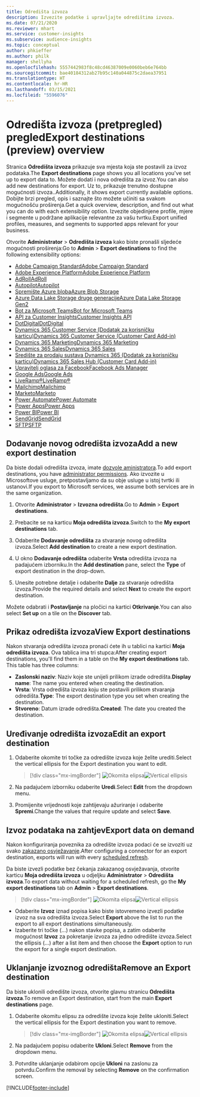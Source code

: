 ```yaml
---
title: Odredišta izvoza
description: Izvezite podatke i upravljajte odredištima izvoza.
ms.date: 07/21/2020
ms.reviewer: mhart
ms.service: customer-insights
ms.subservice: audience-insights
ms.topic: conceptual
author: phkieffer
ms.author: philk
manager: shellyha
ms.openlocfilehash: 5557442983f8c48cd46387009e0060beb6e764bb
ms.sourcegitcommit: bae40184312ab27b95c140a044875c2daea37951
ms.translationtype: HT
ms.contentlocale: hr-HR
ms.lasthandoff: 03/15/2021
ms.locfileid: "5596076"
---
```

# <a name="export-destinations-preview-overview"></a><span data-ttu-id="50c61-103">Odredišta izvoza (pretpregled) pregled</span><span class="sxs-lookup"><span data-stu-id="50c61-103">Export destinations (preview) overview</span></span>

<span data-ttu-id="50c61-104">Stranica **Odredišta izvoza** prikazuje sva mjesta koja ste postavili za izvoz podataka.</span><span class="sxs-lookup"><span data-stu-id="50c61-104">The **Export destinations** page shows you all locations you've set up to export data to.</span></span> <span data-ttu-id="50c61-105">Možete dodati i nova odredišta za izvoz.</span><span class="sxs-lookup"><span data-stu-id="50c61-105">You can also add new destinations for export.</span></span> <span data-ttu-id="50c61-106">Uz to, prikazuje trenutno dostupne mogućnosti izvoza..</span><span class="sxs-lookup"><span data-stu-id="50c61-106">Additionally, it shows export currently available options.</span></span> <span data-ttu-id="50c61-107">Dobijte brzi pregled, opis i saznajte što možete učiniti sa svakom mogućnošću proširenja.</span><span class="sxs-lookup"><span data-stu-id="50c61-107">Get a quick overview, description, and find out what you can do with each extensibility option.</span></span> <span data-ttu-id="50c61-108">Izvezite objedinjene profile, mjere i segmente u podržane aplikacije relevantne za vašu tvrtku.</span><span class="sxs-lookup"><span data-stu-id="50c61-108">Export unified profiles, measures, and segments to supported apps relevant for your business.</span></span>

<span data-ttu-id="50c61-109">Otvorite **Administrator** > **Odredišta izvoza** kako biste pronašli sljedeće mogućnosti proširenja:</span><span class="sxs-lookup"><span data-stu-id="50c61-109">Go to **Admin** > **Export destinations** to find the following extensibility options:</span></span>

- [<span data-ttu-id="50c61-110">Adobe Campaign Standard</span><span class="sxs-lookup"><span data-stu-id="50c61-110">Adobe Campaign Standard</span></span>](export-adobe-campaign-standard.md)
- [<span data-ttu-id="50c61-111">Adobe Experience Platform</span><span class="sxs-lookup"><span data-stu-id="50c61-111">Adobe Experience Platform</span></span>](export-adobe-experience-platform.md)
- [<span data-ttu-id="50c61-112">AdRoll</span><span class="sxs-lookup"><span data-stu-id="50c61-112">AdRoll</span></span>](export-adroll.md)
- [<span data-ttu-id="50c61-113">Autopilot</span><span class="sxs-lookup"><span data-stu-id="50c61-113">Autopilot</span></span>](export-autopilot.md)
- [<span data-ttu-id="50c61-114">Spremište Azure bloba</span><span class="sxs-lookup"><span data-stu-id="50c61-114">Azure Blob Storage</span></span>](export-azure-blob-storage.md)
- [<span data-ttu-id="50c61-115">Azure Data Lake Storage druge generacije</span><span class="sxs-lookup"><span data-stu-id="50c61-115">Azure Data Lake Storage Gen2</span></span>](export-azure-data-lake-storage-gen2.md)
- [<span data-ttu-id="50c61-116">Bot za Microsoft Teams</span><span class="sxs-lookup"><span data-stu-id="50c61-116">Bot for Microsoft Teams</span></span>](export-teams-bot.md)
- [<span data-ttu-id="50c61-117">API za Customer Insights</span><span class="sxs-lookup"><span data-stu-id="50c61-117">Customer Insights API</span></span>](apis.md)
- [<span data-ttu-id="50c61-118">DotDigital</span><span class="sxs-lookup"><span data-stu-id="50c61-118">DotDigital</span></span>](export-dotdigital.md)
- [<span data-ttu-id="50c61-119">Dynamics 365 Customer Service (Dodatak za korisničku karticu)</span><span class="sxs-lookup"><span data-stu-id="50c61-119">Dynamics 365 Customer Service (Customer Card Add-in)</span></span>](customer-card-add-in.md)
- [<span data-ttu-id="50c61-120">Dynamics 365 Marketing</span><span class="sxs-lookup"><span data-stu-id="50c61-120">Dynamics 365 Marketing</span></span>](export-dynamics365-marketing.md)
- [<span data-ttu-id="50c61-121">Dynamics 365 Sales</span><span class="sxs-lookup"><span data-stu-id="50c61-121">Dynamics 365 Sales</span></span>](export-dynamics365-sales.md)
- [<span data-ttu-id="50c61-122">Središte za prodaju sustava Dynamics 365 (Dodatak za korisničku karticu)</span><span class="sxs-lookup"><span data-stu-id="50c61-122">Dynamics 365 Sales Hub (Customer Card Add-in)</span></span>](customer-card-add-in.md)
- [<span data-ttu-id="50c61-123">Upravitelj oglasa za Facebook</span><span class="sxs-lookup"><span data-stu-id="50c61-123">Facebook Ads Manager</span></span>](export-facebook.md)
- [<span data-ttu-id="50c61-124">Google Ads</span><span class="sxs-lookup"><span data-stu-id="50c61-124">Google Ads</span></span>](export-google-ads.md)
- [<span data-ttu-id="50c61-125">LiveRamp&reg;</span><span class="sxs-lookup"><span data-stu-id="50c61-125">LiveRamp&reg;</span></span>](export-liveramp.md)
- [<span data-ttu-id="50c61-126">Mailchimp</span><span class="sxs-lookup"><span data-stu-id="50c61-126">Mailchimp</span></span>](export-mailchimp.md)
- [<span data-ttu-id="50c61-127">Marketo</span><span class="sxs-lookup"><span data-stu-id="50c61-127">Marketo</span></span>](export-marketo.md)
- [<span data-ttu-id="50c61-128">Power Automate</span><span class="sxs-lookup"><span data-stu-id="50c61-128">Power Automate</span></span>](export-power-automate.md)
- [<span data-ttu-id="50c61-129">Power Apps</span><span class="sxs-lookup"><span data-stu-id="50c61-129">Power Apps</span></span>](export-power-apps.md)
- [<span data-ttu-id="50c61-130">Power BI</span><span class="sxs-lookup"><span data-stu-id="50c61-130">Power BI</span></span>](export-power-bi.md)
- [<span data-ttu-id="50c61-131">SendGrid</span><span class="sxs-lookup"><span data-stu-id="50c61-131">SendGrid</span></span>](export-sendgrid.md)
- [<span data-ttu-id="50c61-132">SFTP</span><span class="sxs-lookup"><span data-stu-id="50c61-132">SFTP</span></span>](export-sftp.md)

## <a name="add-a-new-export-destination"></a><span data-ttu-id="50c61-133">Dodavanje novog odredišta izvoza</span><span class="sxs-lookup"><span data-stu-id="50c61-133">Add a new export destination</span></span>

<span data-ttu-id="50c61-134">Da biste dodali odredišta izvoza, imate [dozvole aministratora](permissions.md).</span><span class="sxs-lookup"><span data-stu-id="50c61-134">To add export destinations, you have [administrator permissions](permissions.md).</span></span> <span data-ttu-id="50c61-135">Ako izvozite u Microsoftove usluge, pretpostavljamo da su obje usluge u istoj tvrtki ili ustanovi.</span><span class="sxs-lookup"><span data-stu-id="50c61-135">If you export to Microsoft services, we assume both services are in the same organization.</span></span>

1. <span data-ttu-id="50c61-136">Otvorite **Administrator** > **Izvozna odredišta**.</span><span class="sxs-lookup"><span data-stu-id="50c61-136">Go to **Admin** > **Export destinations**.</span></span>

1. <span data-ttu-id="50c61-137">Prebacite se na karticu **Moja odredišta izvoza**.</span><span class="sxs-lookup"><span data-stu-id="50c61-137">Switch to the **My export destinations** tab.</span></span>

1. <span data-ttu-id="50c61-138">Odaberite **Dodavanje odredišta** za stvaranje novog odredišta izvoza.</span><span class="sxs-lookup"><span data-stu-id="50c61-138">Select **Add destination** to create a new export destination.</span></span>

1. <span data-ttu-id="50c61-139">U okno **Dodavanje odredišta** odaberite **Vrsta** odredišta izvoza na padajućem izborniku.</span><span class="sxs-lookup"><span data-stu-id="50c61-139">In the **Add destination** pane, select the **Type** of export destination in the drop-down.</span></span>

1. <span data-ttu-id="50c61-140">Unesite potrebne detalje i odaberite **Dalje** za stvaranje odredišta izvoza.</span><span class="sxs-lookup"><span data-stu-id="50c61-140">Provide the required details and select **Next** to create the export destination.</span></span>

<span data-ttu-id="50c61-141">Možete odabrati i **Postavljanje** na pločici na kartici **Otkrivanje**.</span><span class="sxs-lookup"><span data-stu-id="50c61-141">You can also select **Set up** on a tile on the **Discover** tab.</span></span>

## <a name="view-export-destinations"></a><span data-ttu-id="50c61-142">Prikaz odredišta izvoza</span><span class="sxs-lookup"><span data-stu-id="50c61-142">View Export destinations</span></span>

<span data-ttu-id="50c61-143">Nakon stvaranja odredišta izvoza pronaći ćete ih u tablici na kartici **Moja odredišta izvoza**. Ova tablica ima tri stupca:</span><span class="sxs-lookup"><span data-stu-id="50c61-143">After creating export destinations, you'll find them in a table on the **My export destinations** tab. This table has three columns:</span></span>

- <span data-ttu-id="50c61-144">**Zaslonski naziv**: Naziv koje ste unijeli prilikom izrade odredišta.</span><span class="sxs-lookup"><span data-stu-id="50c61-144">**Display name**: The name you entered when creating the destination.</span></span>
- <span data-ttu-id="50c61-145">**Vrsta**: Vrsta odredišta izvoza koju ste postavili prilikom stvaranja odredišta.</span><span class="sxs-lookup"><span data-stu-id="50c61-145">**Type**: The export destination type you set when creating the destination.</span></span>
- <span data-ttu-id="50c61-146">**Stvoreno**: Datum izrade odredišta.</span><span class="sxs-lookup"><span data-stu-id="50c61-146">**Created**: The date you created the destination.</span></span>

## <a name="edit-an-export-destination"></a><span data-ttu-id="50c61-147">Uređivanje odredišta izvoza</span><span class="sxs-lookup"><span data-stu-id="50c61-147">Edit an export destination</span></span>

1. <span data-ttu-id="50c61-148">Odaberite okomite tri točke za odredište izvoza koje želite urediti.</span><span class="sxs-lookup"><span data-stu-id="50c61-148">Select the vertical ellipsis for the Export destination you want to edit.</span></span>

   > [!div class="mx-imgBorder"]
   > <span data-ttu-id="50c61-149">![Okomita elipsa](media/export-destinations-page-ellipsis.png "Okomita elipsa")</span><span class="sxs-lookup"><span data-stu-id="50c61-149">![Vertical ellipsis](media/export-destinations-page-ellipsis.png "Vertical ellipsis")</span></span>

1. <span data-ttu-id="50c61-150">Na padajućem izborniku odaberite **Uredi**.</span><span class="sxs-lookup"><span data-stu-id="50c61-150">Select **Edit** from the dropdown menu.</span></span>

1. <span data-ttu-id="50c61-151">Promijenite vrijednosti koje zahtijevaju ažuriranje i odaberite **Spremi**.</span><span class="sxs-lookup"><span data-stu-id="50c61-151">Change the values that require update and select **Save**.</span></span>

## <a name="export-data-on-demand"></a><span data-ttu-id="50c61-152">Izvoz podataka na zahtjev</span><span class="sxs-lookup"><span data-stu-id="50c61-152">Export data on demand</span></span>

<span data-ttu-id="50c61-153">Nakon konfiguriranja poveznika za odredište izvoza podaci će se izvoziti uz svako [zakazano osvježavanje](system.md#schedule-tab).</span><span class="sxs-lookup"><span data-stu-id="50c61-153">After configuring a connector for an export destination, exports will run with every [scheduled refresh](system.md#schedule-tab).</span></span>

<span data-ttu-id="50c61-154">Da biste izvezli podatke bez čekanja zakazanog osvježavanja, otvorite karticu **Moja odredišta izvoza** u odjeljku **Administrator** > **Odredišta izvoza**.</span><span class="sxs-lookup"><span data-stu-id="50c61-154">To export data without waiting for a scheduled refresh, go the **My export destinations** tab on **Admin** > **Export destinations**.</span></span>

> [!div class="mx-imgBorder"]
> <span data-ttu-id="50c61-155">![Okomita elipsa](media/export-destinations-page-ellipsis.png "Okomita elipsa")</span><span class="sxs-lookup"><span data-stu-id="50c61-155">![Vertical ellipsis](media/export-destinations-page-ellipsis.png "Vertical ellipsis")</span></span>

- <span data-ttu-id="50c61-156">Odaberite **Izvoz** iznad popisa kako biste istovremeno izvezli podatke izvoz na sva odredišta izvoza.</span><span class="sxs-lookup"><span data-stu-id="50c61-156">Select **Export** above the list to run the export to all export destinations simultaneously.</span></span>
- <span data-ttu-id="50c61-157">Izaberite tri točke (...) nakon stavke popisa, a zatim odaberite mogućnost **Izvoz** za pokretanje izvoza za jedno odredište izvoza.</span><span class="sxs-lookup"><span data-stu-id="50c61-157">Select the ellipsis (...) after a list item and then choose the **Export** option to run the export for a single export destination.</span></span>

## <a name="remove-an-export-destination"></a><span data-ttu-id="50c61-158">Uklanjanje izvoznog odredišta</span><span class="sxs-lookup"><span data-stu-id="50c61-158">Remove an Export destination</span></span>

<span data-ttu-id="50c61-159">Da biste uklonili odredište izvoza, otvorite glavnu stranicu **Odredišta izvoza**.</span><span class="sxs-lookup"><span data-stu-id="50c61-159">To remove an Export destination, start from the main **Export destinations** page.</span></span>

1. <span data-ttu-id="50c61-160">Odaberite okomitu elipsu za odredište izvoza koje želite ukloniti.</span><span class="sxs-lookup"><span data-stu-id="50c61-160">Select the vertical ellipsis for the Export destination you want to remove.</span></span>

   > [!div class="mx-imgBorder"]
   > <span data-ttu-id="50c61-161">![Okomita elipsa](media/export-destinations-page-ellipsis.png "Okomita elipsa")</span><span class="sxs-lookup"><span data-stu-id="50c61-161">![Vertical ellipsis](media/export-destinations-page-ellipsis.png "Vertical ellipsis")</span></span>

2. <span data-ttu-id="50c61-162">Na padajućem popisu odaberite **Ukloni**.</span><span class="sxs-lookup"><span data-stu-id="50c61-162">Select **Remove** from the dropdown menu.</span></span>

3. <span data-ttu-id="50c61-163">Potvrdite uklanjanje odabirom opcije **Ukloni** na zaslonu za potvrdu.</span><span class="sxs-lookup"><span data-stu-id="50c61-163">Confirm the removal by selecting **Remove** on the confirmation screen.</span></span>


[!INCLUDE[footer-include](../includes/footer-banner.md)]